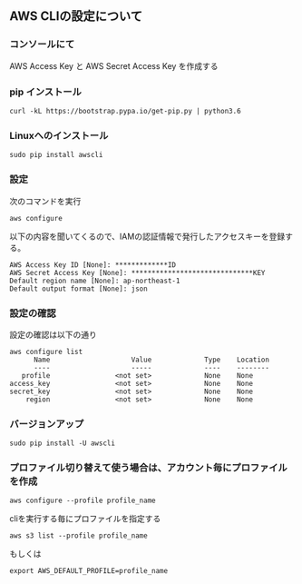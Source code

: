 ## AWS CLIの設定について

### コンソールにて
AWS Access Key と AWS Secret Access Key を作成する

### pip インストール

```
curl -kL https://bootstrap.pypa.io/get-pip.py | python3.6
```

### Linuxへのインストール
```
sudo pip install awscli
```

### 設定

次のコマンドを実行

```
aws configure
```
以下の内容を聞いてくるので、IAMの認証情報で発行したアクセスキーを登録する。

```
AWS Access Key ID [None]: *************ID
AWS Secret Access Key [None]: ******************************KEY
Default region name [None]: ap-northeast-1
Default output format [None]: json
```

### 設定の確認
設定の確認は以下の通り

```
aws configure list
      Name                    Value             Type    Location
      ----                    -----             ----    --------
   profile                <not set>             None    None
access_key                <not set>             None    None
secret_key                <not set>             None    None
    region                <not set>             None    None
```

### バージョンアップ
```
sudo pip install -U awscli
```
### プロファイル切り替えて使う場合は、アカウント毎にプロファイルを作成

```
aws configure --profile profile_name
```

cliを実行する毎にプロファイルを指定する

```
aws s3 list --profile profile_name
```
もしくは
```
export AWS_DEFAULT_PROFILE=profile_name
```
